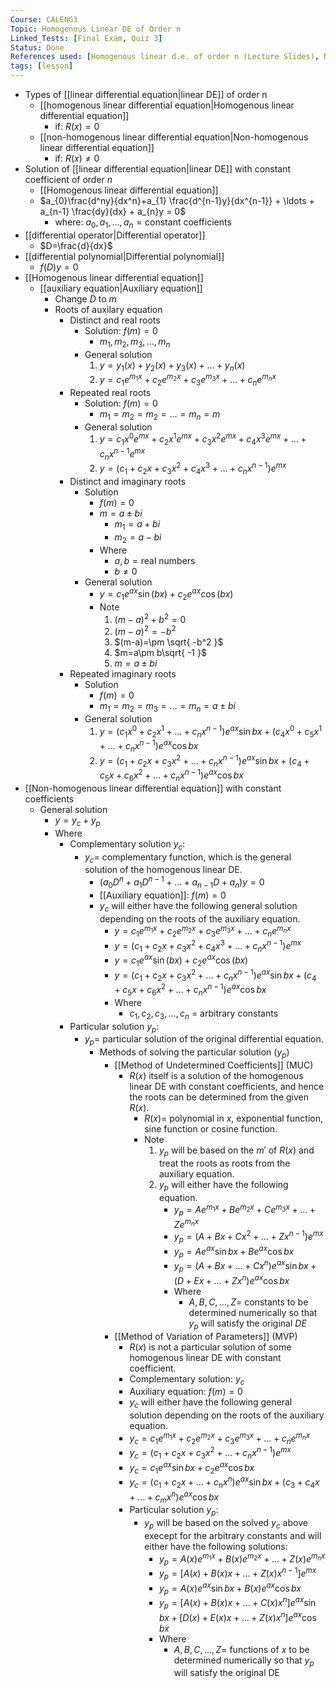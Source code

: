 ```yaml
---
Course: CALENG3
Topic: Homogenous Linear DE of Order n
Linked_Tests: [Final Exam, Quiz 3]
Status: Done
References used: [Homogenous linear d.e. of order n (Lecture Slides), Non-homogenous linear d.e. of order n (Lecture Slides)]
tags: [lesson]
---
```


- Types of [[linear differential equation|linear DE]] of order n
	- [[homogenous linear differential equation|Homogenous linear differential equation]]
		- if: $R(x)=0$
	- [[non-homogenous linear differential equation|Non-homogenous linear differential equation]]
		- if: $R(x) \neq 0$
- Solution of [[linear differential equation|linear DE]] with constant coefficient of order $n$
	- [[Homogenous linear differential equation]]
	- $a_{0}\frac{d^ny}{dx^n}+a_{1} \frac{d^{n-1}y}{dx^{n-1}} + \ldots + a_{n-1} \frac{dy}{dx} + a_{n}y = 0$
		- where: $a_{0},a_{1},\ldots, a_{n}=\text{constant coefficients}$
- [[differential operator|Differential operator]]
	- $D=\frac{d}{dx}$
- [[differential polynomial|Differential polynomial]]
	- $f(D)y=0$
- [[Homogenous linear differential equation]]
	- [[auxiliary equation|Auxiliary equation]]
		- Change $D$ to $m$
		- Roots of auxilary equation
			- Distinct and real roots
				- Solution: $f(m)=0$
					- $m_{1},m_{2},m_{3},\ldots,m_{n}$
				- General solution
					1. $y=y_{1}(x)+y_{2}(x)+y_{3}(x)+\ldots+y_{n}(x)$
					2. $y=c_{1}e^{m_{1}x}+c_{2}e^{m_{2}x}+c_{3}e^{m_{3}x}+\ldots+c_{n}e^{m_{n}x}$
			- Repeated real roots
				- Solution: $f(m)=0$
					- $m_{1}=m_{2}=m_{2}=\ldots=m_{n}=m$
				- General solution
					1. $y=c_{1}x^0e^{mx}+c_{2}x^1e^{mx}+c_{3}x^2e^{mx}+c_{4}x^3e^{mx}+\ldots+c_{n}x^{n-1}e^{mx}$
					2. $y=(c_{1}+c_{2}x+c_{3}x^2+c_{4}x^3+\ldots+c_{n}x^{n-1})e^{mx}$
			- Distinct and imaginary roots
				- Solution
					- $f(m)=0$
					- $m=a\pm bi$
						- $m_{1}=a+bi$
						- $m_{2}=a-bi$
					- Where
						- $a,b=\text{real numbers}$
						- $b\neq 0$
				- General solution
					- $y=c_{1}e^{ax}\sin(bx)+c_{2}e^{ax}\cos(bx)$
					- Note
						1. $(m-a)^2+b^2=0$
						2. $(m-a)^2=-b^2$
						3. $(m-a)=\pm \sqrt{ -b^2 }$
						4. $m=a\pm b\sqrt{ -1 }$
						5. $m=a\pm bi$
			- Repeated imaginary roots
				- Solution
					- $f(m)=0$
					- $m_{1}=m_{2}=m_{3}=\ldots=m_{n}=a\pm bi$
				- General solution
					1. $y=(c_{1}x^0+c_{2}x^1+\dots+c_{n}x^{n-1})e^{ax}\sin bx + (c_{4}x^0+c_{5}x^1+\dots+c_{n}x^{n-1})e^{ax}\cos bx$
					2. $y=(c_{1}+c_{2}x+c_{3}x^2+\dots+c_{n}x^{n-1})e^{ax}\sin bx + (c_{4}+c_{5}x+c_{6}x^2+\dots+c_{n}x^{n-1})e^{ax}\cos bx$
- [[Non-homogenous linear differential equation]] with constant coefficients
	- General solution
		- $y=y_{c}+y_{p}$
		- Where
			- Complementary solution $y_{c}$:
				- $y_{c}=$ complementary function, which is the general solution of the homogenous linear DE.
					- $(a_{0}D^n+a_{1}D^{n-1}+\dots+a_{n-1}D+a_{n})y=0$
					- [[Auxiliary equation]]: $f(m)=0$
					- $y_{c}$ will either have the following general solution depending on the roots of the auxiliary equation.
						- $y=c_{1}e^{m_{1}x}+c_{2}e^{m_{2}x}+c_{3}e^{m_{3}x}+\ldots+c_{n}e^{m_{n}x}$
						- $y=(c_{1}+c_{2}x+c_{3}x^2+c_{4}x^3+\ldots+c_{n}x^{n-1})e^{mx}$
						- $y=c_{1}e^{ax}\sin(bx)+c_{2}e^{ax}\cos(bx)$
						- $y=(c_{1}+c_{2}x+c_{3}x^2+\dots+c_{n}x^{n-1})e^{ax}\sin bx + (c_{4}+c_{5}x+c_{6}x^2+\dots+c_{n}x^{n-1})e^{ax}\cos bx$
						- Where
							- $c_{1},c_{2},c_{3},\dots,c_{n}$ = arbitrary constants
			- Particular solution $y_{p}$:
				- $y_{p}=$ particular solution of the original differential equation.
					- Methods of solving the particular solution ($y_{p}$)
						- [[Method of Undetermined Coefficients]] (MUC)
							- $R(x)$ itself is a solution of the homogenous linear DE with constant coefficients, and hence the roots can be determined from the given $R(x)$.
								- $R(x)=$ polynomial in $x$, exponential function, sine function or cosine function.
								- Note
									1. $y_{p}$ will be based on the $m'$ of $R(x)$ and treat the roots as roots from the auxiliary equation.
									2. $y_{p}$ will either have the following equation.
										- $y_{p}=Ae^{m_{1}x}+Be^{m_{2}x}+Ce^{m_{3}x}+\dots+Ze^{m_{n}x}$
										- $y_{p}=(A+Bx+Cx^2+\dots+Zx^{n-1})e^{mx}$
										- $y_{p}=Ae^{ax}\sin bx+Be^{ax}\cos bx$
										- $y_{p}=(A+Bx+\dots+Cx^n)e^{ax}\sin bx+(D+Ex+\dots+Zx^n)e^{ax}\cos bx$
										- Where
											- $A, B, C,\dots,Z=$ constants to be determined numerically so that $y_{p}$ will satisfy the original $DE$
						- [[Method of Variation of Parameters]] (MVP)
							- $R(x)$ is not a particular solution of some homogenous linear DE with constant coefficient.
							- Complementary solution: $y_{c}$
							- Auxiliary equation: $f(m)=0$
							- $y_{c}$ will either have the following general solution depending on the roots of the auxiliary equation.
							- $y_{c}=c_{1}e^{m_{1}x}+c_{2}e^{m_{2}x}+c_{3}e^{m_{3}x}+\dots+c_{n}e^{m_{n}x}$
							- $y_{c}=(c_{1}+c_{2}x+c_{3}x^2+\dots+c_{n}x^{n-1})e^{mx}$
							- $y_{c}=c_{1}e^{ax}\sin bx+c_{2}e^{ax}\cos bx$
							- $y_{c}=(c_{1}+c_{2}x+\dots+c_{n}x^n)e^{ax}\sin bx + (c_{3}+c_{4}x+\dots+c_{m}x^n)e^{ax}\cos bx$
							- Particular solution $y_{p}:$
								- $y_{p}$ will be based on the solved $y_{c}$ above execept for the arbitrary constants and will either have the following solutions:
									- $y_{p}=A(x)e^{m_{1}x}+B(x)e^{m_{2}x}+\dots+Z(x)e^{m_{n}x}$
									- $y_{p}=[A(x)+B(x)x+\dots+Z(x)x^{n-1}]e^{mx}$
									- $y_{p}=A(x)e^{ax}\sin bx+B(x)e^{ax}\cos bx$
									- $y_{p}=[A(x)+B(x)x+\dots+C(x)x^n]e^{ax}\sin bx + [D(x)+E(x)x+\dots+Z(x)x^n]e^{ax}\cos bx$
									- Where
										- $A,B,C,\dots,Z=$ functions of $x$ to be determined numerically so that $y_{p}$ will satisfy the original DE
